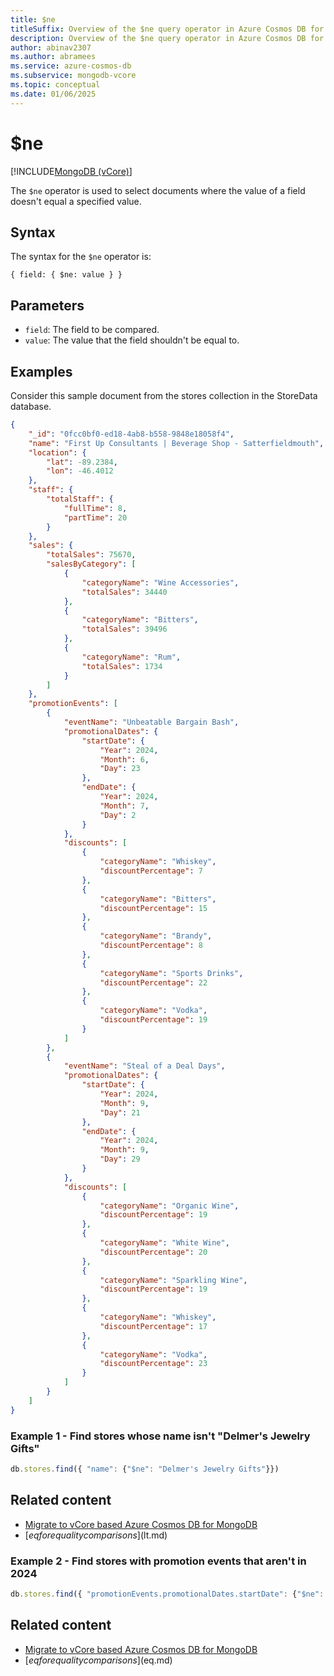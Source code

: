 ```yaml
---
title: $ne
titleSuffix: Overview of the $ne query operator in Azure Cosmos DB for MongoDB vCore
description: Overview of the $ne query operator in Azure Cosmos DB for MongoDB vCore
author: abinav2307
ms.author: abramees
ms.service: azure-cosmos-db
ms.subservice: mongodb-vcore
ms.topic: conceptual
ms.date: 01/06/2025
---
```


# $ne

[!INCLUDE[MongoDB (vCore)](~/reusable-content/ce-skilling/azure/includes/cosmos-db/includes/appliesto-mongodb-vcore.md)]

The `$ne` operator is used to select documents where the value of a field doesn't equal a specified value.

## Syntax

The syntax for the `$ne` operator is:

```mongodb
{ field: { $ne: value } }
```

## Parameters
- `field`: The field to be compared.
- `value`: The value that the field shouldn't be equal to.

## Examples
Consider this sample document from the stores collection in the StoreData database.

```json
{
    "_id": "0fcc0bf0-ed18-4ab8-b558-9848e18058f4",
    "name": "First Up Consultants | Beverage Shop - Satterfieldmouth",
    "location": {
        "lat": -89.2384,
        "lon": -46.4012
    },
    "staff": {
        "totalStaff": {
            "fullTime": 8,
            "partTime": 20
        }
    },
    "sales": {
        "totalSales": 75670,
        "salesByCategory": [
            {
                "categoryName": "Wine Accessories",
                "totalSales": 34440
            },
            {
                "categoryName": "Bitters",
                "totalSales": 39496
            },
            {
                "categoryName": "Rum",
                "totalSales": 1734
            }
        ]
    },
    "promotionEvents": [
        {
            "eventName": "Unbeatable Bargain Bash",
            "promotionalDates": {
                "startDate": {
                    "Year": 2024,
                    "Month": 6,
                    "Day": 23
                },
                "endDate": {
                    "Year": 2024,
                    "Month": 7,
                    "Day": 2
                }
            },
            "discounts": [
                {
                    "categoryName": "Whiskey",
                    "discountPercentage": 7
                },
                {
                    "categoryName": "Bitters",
                    "discountPercentage": 15
                },
                {
                    "categoryName": "Brandy",
                    "discountPercentage": 8
                },
                {
                    "categoryName": "Sports Drinks",
                    "discountPercentage": 22
                },
                {
                    "categoryName": "Vodka",
                    "discountPercentage": 19
                }
            ]
        },
        {
            "eventName": "Steal of a Deal Days",
            "promotionalDates": {
                "startDate": {
                    "Year": 2024,
                    "Month": 9,
                    "Day": 21
                },
                "endDate": {
                    "Year": 2024,
                    "Month": 9,
                    "Day": 29
                }
            },
            "discounts": [
                {
                    "categoryName": "Organic Wine",
                    "discountPercentage": 19
                },
                {
                    "categoryName": "White Wine",
                    "discountPercentage": 20
                },
                {
                    "categoryName": "Sparkling Wine",
                    "discountPercentage": 19
                },
                {
                    "categoryName": "Whiskey",
                    "discountPercentage": 17
                },
                {
                    "categoryName": "Vodka",
                    "discountPercentage": 23
                }
            ]
        }
    ]
}
```

### Example 1 - Find stores whose name isn't "Delmer's Jewelry Gifts"

```javascript
db.stores.find({ "name": {"$ne": "Delmer's Jewelry Gifts"}})
```

## Related content

- [Migrate to vCore based Azure Cosmos DB for MongoDB](https://aka.ms/migrate-to-azure-cosmosdb-for-mongodb-vcore)
- [$eq for equality comparisons]($lt.md)

### Example 2 - Find stores with promotion events that aren't in 2024

```javascript
db.stores.find({ "promotionEvents.promotionalDates.startDate": {"$ne": "2024"}})
```

## Related content

- [Migrate to vCore based Azure Cosmos DB for MongoDB](https://aka.ms/migrate-to-azure-cosmosdb-for-mongodb-vcore)
- [$eq for equality comparisons]($eq.md)
